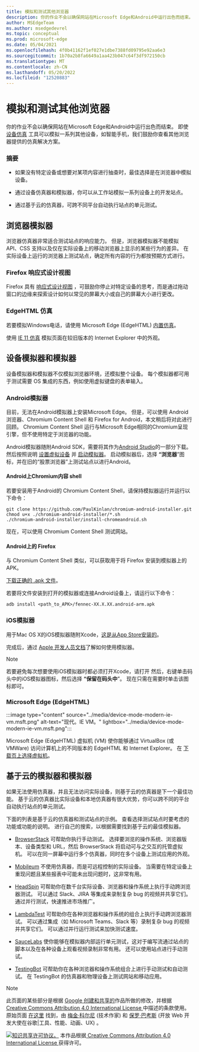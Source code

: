 ```yaml
---
title: 模拟和测试其他浏览器
description: 你的作业不会以确保网站在Microsoft Edge和Android中运行出色而结束。  尽管设备仿真 (设备模式) 可以模拟一系列其他设备，例如智能手机，但我们鼓励你查看其他浏览器提供的仿真解决方案。
author: MSEdgeTeam
ms.author: msedgedevrel
ms.topic: conceptual
ms.prod: microsoft-edge
ms.date: 05/04/2021
ms.openlocfilehash: 4f0b41162f1ef027e1dbe7388fd09795e92aa6e3
ms.sourcegitcommit: 1b70a2b8fa6649a1aa423b047c64f3df972150cb
ms.translationtype: MT
ms.contentlocale: zh-CN
ms.lasthandoff: 05/20/2022
ms.locfileid: "12520883"
---
```

<!-- Copyright Meggin Kearney and Paul Bakaus

   Licensed under the Apache License, Version 2.0 (the "License");
   you may not use this file except in compliance with the License.
   You may obtain a copy of the License at

       https://www.apache.org/licenses/LICENSE-2.0

   Unless required by applicable law or agreed to in writing, software
   distributed under the License is distributed on an "AS IS" BASIS,
   WITHOUT WARRANTIES OR CONDITIONS OF ANY KIND, either express or implied.
   See the License for the specific language governing permissions and
   limitations under the License.  -->
# <a name="emulate-and-test-other-browsers"></a>模拟和测试其他浏览器

你的作业不会以确保网站在Microsoft Edge和Android中运行出色而结束。  即使 [设备仿真](index.md) 工具可以模拟一系列其他设备，如智能手机，我们鼓励你查看其他浏览器提供的仿真解决方案。

### <a name="summary"></a>摘要

*  如果没有特定设备或想要对某项内容进行抽查时，最佳选择是在浏览器中模拟设备。

*  通过设备仿真器和模拟器，你可以从工作站模拟一系列设备上的开发站点。

*  通过基于云的仿真器，可跨不同平台自动执行站点的单元测试。


<!-- ====================================================================== -->
## <a name="browser-emulators"></a>浏览器模拟器

浏览器仿真器非常适合测试站点的响应能力。  但是，浏览器模拟器不能模拟 API、CSS 支持以及仅在实际设备上的移动浏览器上显示的某些行为的差异。  在实际设备上运行的浏览器上测试站点，确定所有内容的行为都按预期方式进行。

### <a name="firefox-responsive-design-view"></a>Firefox 响应式设计视图

Firefox 具有 [响应式设计视图](https://developer.mozilla.org/docs/Tools/Responsive_Design_View) ，可鼓励你停止对特定设备的思考，而是通过拖动窗口的边缘来探索设计如何以常见的屏幕大小或自己的屏幕大小进行更改。

### <a name="edgehtml-emulation"></a>EdgeHTML 仿真

若要模拟Windows电话，请使用 Microsoft Edge (EdgeHTML) [内置仿真](/archive/microsoft-edge/legacy/developer/devtools-guide/emulation)。

使用 [IE 11 仿真](/previous-versions/windows/internet-explorer/ie-developer/samples/dn255001(v=vs.85)) 模拟页面在较旧版本的 Internet Explorer 中的外观。


<!-- ====================================================================== -->
## <a name="device-emulators-and-simulators"></a>设备模拟器和模拟器

设备模拟器和模拟器不仅模拟浏览器环境，还模拟整个设备。  每个模拟器都可用于测试需要 OS 集成的东西，例如使用虚拟键盘的表单输入。

### <a name="android-emulator"></a>Android模拟器

<!--
:::image type="content" source="../media/device-mode-android-emulator-stock-browser.msft.png" alt-text="Stock Browser in Android Emulator." lightbox="../media/device-mode-android-emulator-stock-browser.msft.png":::
-->

目前，无法在Android模拟器上安装Microsoft Edge。  但是，可以使用 Android 浏览器、Chromium Content Shell 和 Firefox for Android，本文稍后将对此进行回顾。  Chromium Content Shell 运行与Microsoft Edge相同的Chromium呈现引擎，但不使用特定于浏览器的功能。

Android模拟器随附Android SDK，需要将其作为[Android Studio](https://developer.android.com/sdk/installing/studio.html)的一部分下载。  然后按照说明 [设置虚拟设备](https://developer.android.com/tools/devices/managing-avds.html) 并 [启动模拟器](https://developer.android.com/tools/devices/emulator.html)。
启动模拟器后，选择 **“浏览器**”图标，并在旧的“股票浏览器”上测试站点以进行Android。

#### <a name="chromium-content-shell-on-android"></a>Android上Chromium内容 shell

<!--
:::image type="content" source="../media/device-mode-android-avd-contentshell.msft.png" alt-text="Android Emulator Content Shell." lightbox="../media/device-mode-android-avd-contentshell.msft.png":::
-->

若要安装用于Android的 Chromium Content Shell，请保持模拟器运行并运行以下命令：

```shell
git clone https://github.com/PaulKinlan/chromium-android-installer.git
chmod u+x ./chromium-android-installer/*.sh
./chromium-android-installer/install-chromeandroid.sh
```

现在，可以使用 Chromium Content Shell 测试网站。

#### <a name="firefox-on-android"></a>Android上的 Firefox

<!--
:::image type="content" source="../media/device-mode-ff-on-android-emulator.msft.png" alt-text="Firefox Icon on Android Emulator." lightbox="../media/device-mode-ff-on-android-emulator.msft.png":::
-->

与 Chromium Content Shell 类似，可以获取用于将 Firefox 安装到模拟器上的 APK。

[下载正确的 .apk 文件](https://www.mozilla.org/firefox/all/#product-android-beta)。

若要将文件安装到打开的模拟器或连接Android设备上，请运行以下命令：

```shell
adb install <path_to_APK>/fennec-XX.X.XX.android-arm.apk
```

### <a name="ios-simulator"></a>iOS模拟器

用于Mac OS X的iOS模拟器随附Xcode，[这是从App Store安装的](https://itunes.apple.com/app/xcode/id497799835)。

完成后，通过 [Apple 开发人员文档](https://help.apple.com/simulator/mac/current)了解如何使用模拟器。

> [!NOTE]
> 若要避免每次想要使用iOS模拟器时都必须打开Xcode，请打开 <!--Xcode, or iOS Simulator?-->然后，右键单击码头中的iOS模拟器图标，然后选择 **“保留在码头中**”。  现在只需在需要时单击该图标即可。

### <a name="microsoft-edge-edgehtml"></a>Microsoft Edge (EdgeHTML) 

:::image type="content" source="../media/device-mode-modern-ie-vm.msft.png" alt-text="现代。IE VM。" lightbox="../media/device-mode-modern-ie-vm.msft.png":::

Microsoft Edge (EdgeHTML) 虚拟机 (VM) 使你能够通过 VirtualBox (或 VMWare) 访问计算机上的不同版本的 EdgeHTML 和 Internet Explorer。  在 [下载页上选择虚拟机](https://developer.microsoft.com/en-us/microsoft-edge/tools/vms)。<!-- temp keep /en-us, delete it later when omitting it ends up at right url -->


<!-- ====================================================================== -->
## <a name="cloud-based-emulators-and-simulators"></a>基于云的模拟器和模拟器

如果无法使用仿真器，并且无法访问实际设备，则基于云的仿真器是下一个最佳功能。  基于云的仿真器比实际设备和本地仿真器有很大优势，你可以跨不同的平台自动执行站点的单元测试。

下面的列表是基于云的仿真器和测试站点的示例。 查看选择测试站点时要考虑的功能或功能的说明。 进行自己的搜索，以根据需要找到基于云的最佳模拟器。

* [BrowserStack](https://www.browserstack.com/automate) 可帮助你执行手动测试。  选择要浏览的操作系统、浏览器版本、设备类型和 URL，然后 BrowserStack 将启动可与之交互的托管虚拟机。  可以在同一屏幕中运行多个仿真器，同时在多个设备上测试应用的外观。

* [Mobileum](https://www.sigos.com/app-experience/) 不使用仿真器，而是可远程控制的实际设备。  当需要在特定设备上重现问题且某些报表中可能未出现问题时，这非常有用。

* [HeadSpin](https://www.headspin.io/) 可帮助你在数千台实际设备、浏览器和操作系统上执行手动跨浏览器测试。  可以通过 Slack、JIRA 等集成来录制复杂 bug 的视频并共享它们。  通过并行测试，快速推进市场推广。

* [LambdaTest](https://www.lambdatest.com/) 可帮助你在各种浏览器和操作系统的组合上执行手动跨浏览器测试。  可以通过集成（如 Microsoft Teams、Slack 等）录制复杂 bug 的视频并共享它们。  可以通过并行运行测试来加快测试速度。

* [SauceLabs](https://saucelabs.com) 使你能够在模拟器内部运行单元测试，这对于编写流通过站点的脚本以及在各种设备上观看视频录制非常有用。  还可以使用站点进行手动测试。

* [TestingBot](https://testingbot.com/) 可帮助你在各种浏览器和操作系统组合上进行手动测试和自动测试。  在 TestingBot 的仿真器和物理设备上测试网站和移动应用。


<!-- ====================================================================== -->
> [!NOTE]
> 此页面的某些部分是根据 [Google 创建和共享的](https://developers.google.com/terms/site-policies)作品所做的修改，并根据[ Creative Commons Attribution 4.0 International License ](https://creativecommons.org/licenses/by/4.0)中描述的条款使用。
> 原始页面 [在这里](https://developers.google.com/web/tools/chrome-devtools/device-mode/testing-other-browsers) 找到，由 [梅金·科尔尼](https://developers.google.com/web/resources/contributors#meggin-kearney) (技术作家) 和 [保罗·巴考斯](https://developers.google.com/web/resources/contributors#paul-bakaus) (开放 Web 开发大使在谷歌|工具、性能、动画、UX) 。

[![知识共享许可协议。](https://i.creativecommons.org/l/by/4.0/88x31.png)](https://creativecommons.org/licenses/by/4.0)
本作品根据[ Creative Commons Attribution 4.0 International License ](https://creativecommons.org/licenses/by/4.0)获得许可。
